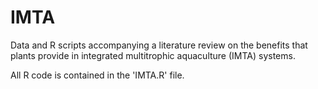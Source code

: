 # IMTA
Data and R scripts accompanying a literature review on the benefits that plants provide in integrated multitrophic aquaculture (IMTA) systems.

All R code is contained in the 'IMTA.R' file.
